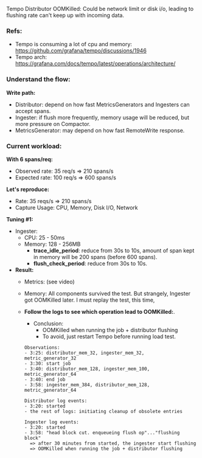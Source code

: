 Tempo Distributor OOMKilled: Could be network limit or disk i/o, leading to flushing rate can't keep up with incoming data.

### Refs:

- Tempo is consuming a lot of cpu and memory: https://github.com/grafana/tempo/discussions/1946
- Tempo arch: https://grafana.com/docs/tempo/latest/operations/architecture/

### Understand the flow:

**Write path:**
  - Distributor: depend on how fast MetricsGenerators and Ingesters can accept spans.
  - Ingester: if flush more frequently, memory usage will be reduced, but more pressure on Compactor.
  - MetricsGenerator: may depend on how fast RemoteWrite response.

### Current workload:

**With 6 spans/req:**
  - Observed rate: 35 req/s => 210 spans/s
  - Expected rate: 100 req/s => 600 spans/s

**Let's reproduce:**
  - Rate: 35 reqs/s => 210 spans/s
  - Capture Usage: CPU, Memory, Disk I/O, Network

**Tuning #1:**
  - Ingester:
      - CPU: 25 - 50ms
      - Memory: 128 - 256MB
          - **trace_idle_period**: reduce from 30s to 10s, amount of span kept in memory will be 200 spans (before 600 spans).
          - **flush_check_period**: reduce from 30s to 10s.
  - **Result:**
      - Metrics: (see video)
      - Memory: All components survived the test. But strangely, Ingester got OOMKilled later. I must replay the test, this time,

    - **Follow the logs to see which operation lead to OOMKilled:**.
    
        - Conclusion: 
            - OOMKilled when running the job + distributor flushing
            - To avoid, just restart Tempo before running load test.

        ```
        Observations:
        - 3:25: distributor_mem_32, ingester_mem_32, metric_generator_32
        - 3:30: start job
        - 3:40: distributor_mem_128, ingester_mem_100, metric_generator_64
        - 3:40: end job
        - 3:58: ingester_mem_384, distributor_mem_128, metric_generator_64
    
        Distributor log events:
        - 3:20: started
        - the rest of logs: initiating cleanup of obsolete entries
    
        Ingester log events:
        - 3:20: started
        - 3:58: "head block cut. enqueueing flush op"..."flushing block"
          => after 30 minutes from started, the ingester start flushing
          => OOMKilled when running the job + distributor flushing
        ```


    